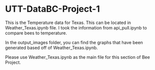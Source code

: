 # UTT-DataBC-Project-1

This is the Temperature data for Texas. This can be located in Weather_Texas.ipynb file. I took the information from api_pull.ipynb to compare bees to temperature. 

In the output_images folder, you can find the graphs that have been generated based off of Weather_Texas.ipynb. 

Please use Weather_Texas.ipynb as the main file for this section of Bee Project.
